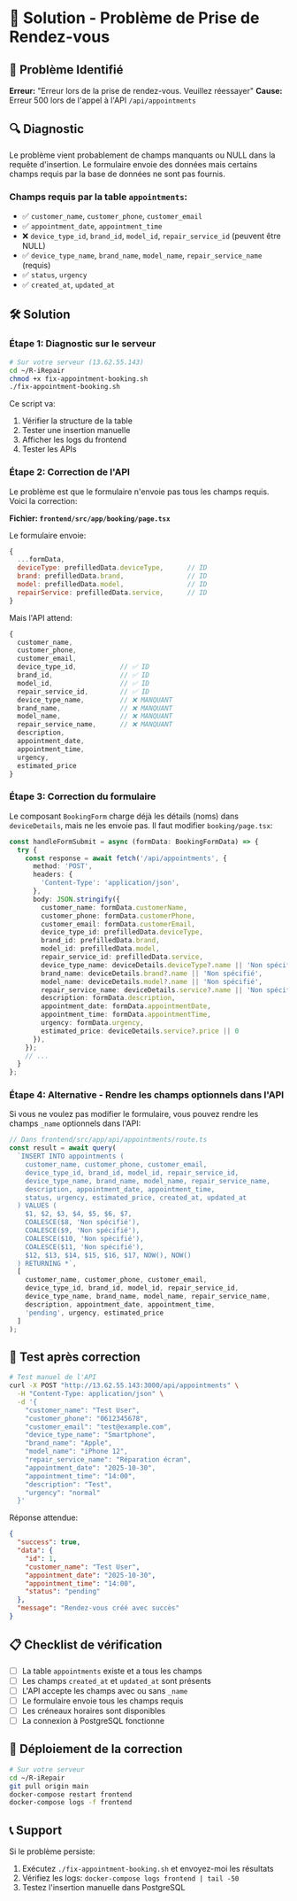 # 🔧 Solution - Problème de Prise de Rendez-vous

## 🐛 Problème Identifié

**Erreur:** "Erreur lors de la prise de rendez-vous. Veuillez réessayer"
**Cause:** Erreur 500 lors de l'appel à l'API `/api/appointments`

## 🔍 Diagnostic

Le problème vient probablement de champs manquants ou NULL dans la requête d'insertion. Le formulaire envoie des données mais certains champs requis par la base de données ne sont pas fournis.

### Champs requis par la table `appointments`:
- ✅ `customer_name`, `customer_phone`, `customer_email`
- ✅ `appointment_date`, `appointment_time`
- ❌ `device_type_id`, `brand_id`, `model_id`, `repair_service_id` (peuvent être NULL)
- ✅ `device_type_name`, `brand_name`, `model_name`, `repair_service_name` (requis)
- ✅ `status`, `urgency`
- ✅ `created_at`, `updated_at`

## 🛠️ Solution

### Étape 1: Diagnostic sur le serveur

```bash
# Sur votre serveur (13.62.55.143)
cd ~/R-iRepair
chmod +x fix-appointment-booking.sh
./fix-appointment-booking.sh
```

Ce script va:
1. Vérifier la structure de la table
2. Tester une insertion manuelle
3. Afficher les logs du frontend
4. Tester les APIs

### Étape 2: Correction de l'API

Le problème est que le formulaire n'envoie pas tous les champs requis. Voici la correction:

**Fichier: `frontend/src/app/booking/page.tsx`**

Le formulaire envoie:
```javascript
{
  ...formData,
  deviceType: prefilledData.deviceType,      // ID
  brand: prefilledData.brand,                // ID
  model: prefilledData.model,                // ID
  repairService: prefilledData.service,      // ID
}
```

Mais l'API attend:
```javascript
{
  customer_name,
  customer_phone,
  customer_email,
  device_type_id,           // ✅ ID
  brand_id,                 // ✅ ID
  model_id,                 // ✅ ID
  repair_service_id,        // ✅ ID
  device_type_name,         // ❌ MANQUANT
  brand_name,               // ❌ MANQUANT
  model_name,               // ❌ MANQUANT
  repair_service_name,      // ❌ MANQUANT
  description,
  appointment_date,
  appointment_time,
  urgency,
  estimated_price
}
```

### Étape 3: Correction du formulaire

Le composant `BookingForm` charge déjà les détails (noms) dans `deviceDetails`, mais ne les envoie pas. Il faut modifier `booking/page.tsx`:

```typescript
const handleFormSubmit = async (formData: BookingFormData) => {
  try {
    const response = await fetch('/api/appointments', {
      method: 'POST',
      headers: {
        'Content-Type': 'application/json',
      },
      body: JSON.stringify({
        customer_name: formData.customerName,
        customer_phone: formData.customerPhone,
        customer_email: formData.customerEmail,
        device_type_id: prefilledData.deviceType,
        brand_id: prefilledData.brand,
        model_id: prefilledData.model,
        repair_service_id: prefilledData.service,
        device_type_name: deviceDetails.deviceType?.name || 'Non spécifié',
        brand_name: deviceDetails.brand?.name || 'Non spécifié',
        model_name: deviceDetails.model?.name || 'Non spécifié',
        repair_service_name: deviceDetails.service?.name || 'Non spécifié',
        description: formData.description,
        appointment_date: formData.appointmentDate,
        appointment_time: formData.appointmentTime,
        urgency: formData.urgency,
        estimated_price: deviceDetails.service?.price || 0
      }),
    });
    // ...
  }
};
```

### Étape 4: Alternative - Rendre les champs optionnels dans l'API

Si vous ne voulez pas modifier le formulaire, vous pouvez rendre les champs `_name` optionnels dans l'API:

```typescript
// Dans frontend/src/app/api/appointments/route.ts
const result = await query(
  `INSERT INTO appointments (
    customer_name, customer_phone, customer_email,
    device_type_id, brand_id, model_id, repair_service_id,
    device_type_name, brand_name, model_name, repair_service_name,
    description, appointment_date, appointment_time,
    status, urgency, estimated_price, created_at, updated_at
  ) VALUES (
    $1, $2, $3, $4, $5, $6, $7, 
    COALESCE($8, 'Non spécifié'), 
    COALESCE($9, 'Non spécifié'), 
    COALESCE($10, 'Non spécifié'), 
    COALESCE($11, 'Non spécifié'),
    $12, $13, $14, $15, $16, $17, NOW(), NOW()
  ) RETURNING *`,
  [
    customer_name, customer_phone, customer_email,
    device_type_id, brand_id, model_id, repair_service_id,
    device_type_name, brand_name, model_name, repair_service_name,
    description, appointment_date, appointment_time,
    'pending', urgency, estimated_price
  ]
);
```

## 🧪 Test après correction

```bash
# Test manuel de l'API
curl -X POST "http://13.62.55.143:3000/api/appointments" \
  -H "Content-Type: application/json" \
  -d '{
    "customer_name": "Test User",
    "customer_phone": "0612345678",
    "customer_email": "test@example.com",
    "device_type_name": "Smartphone",
    "brand_name": "Apple",
    "model_name": "iPhone 12",
    "repair_service_name": "Réparation écran",
    "appointment_date": "2025-10-30",
    "appointment_time": "14:00",
    "description": "Test",
    "urgency": "normal"
  }'
```

Réponse attendue:
```json
{
  "success": true,
  "data": {
    "id": 1,
    "customer_name": "Test User",
    "appointment_date": "2025-10-30",
    "appointment_time": "14:00",
    "status": "pending"
  },
  "message": "Rendez-vous créé avec succès"
}
```

## 📋 Checklist de vérification

- [ ] La table `appointments` existe et a tous les champs
- [ ] Les champs `created_at` et `updated_at` sont présents
- [ ] L'API accepte les champs avec ou sans `_name`
- [ ] Le formulaire envoie tous les champs requis
- [ ] Les créneaux horaires sont disponibles
- [ ] La connexion à PostgreSQL fonctionne

## 🚀 Déploiement de la correction

```bash
# Sur votre serveur
cd ~/R-iRepair
git pull origin main
docker-compose restart frontend
docker-compose logs -f frontend
```

## 📞 Support

Si le problème persiste:
1. Exécutez `./fix-appointment-booking.sh` et envoyez-moi les résultats
2. Vérifiez les logs: `docker-compose logs frontend | tail -50`
3. Testez l'insertion manuelle dans PostgreSQL
